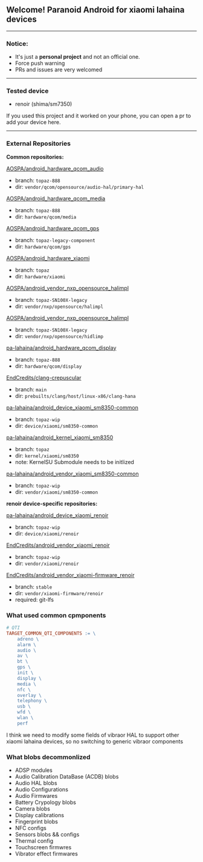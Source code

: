 ## Welcome! Paranoid Android for xiaomi lahaina devices

-----

### Notice:

- It's just a **personal project** and not an official one.
- Force push warning
- PRs and issues are very welcomed

-----

### Tested device

- renoir (shima/sm7350)

If you used this project and it worked on your phone, you can open a pr to add your device here.

-----

### External Repositories

**Common repositories:**

[AOSPA/android_hardware_qcom_audio](https://github.com/AOSPA/android_hardware_qcom_audio)
 - branch: ```topaz-888```
 - dir: ```vendor/qcom/opensource/audio-hal/primary-hal```

[AOSPA/android_hardware_qcom_media](https://github.com/AOSPA/android_hardware_qcom_media)
 - branch: ```topaz-888```
 - dir: ```hardware/qcom/media```

[AOSPA/android_hardware_qcom_gps](https://github.com/AOSPA/android_hardware_qcom_gps)
 - branch: ```topaz-legacy-component```
 - dir: ```hardware/qcom/gps```

[AOSPA/android_hardware_xiaomi](https://github.com/AOSPA/android_hardware_xiaomi)
 - branch: ```topaz```
 - dir: ```hardware/xiaomi```

[AOSPA/android_vendor_nxp_opensource_halimpl](https://github.com/AOSPA/android_vendor_nxp_opensource_halimpl.git)
 - branch: ```topaz-SN100X-legacy```
 - dir: ```vendor/nxp/opensource/halimpl```

[AOSPA/android_vendor_nxp_opensource_halimpl](https://github.com/AOSPA/android_vendor_nxp_opensource_hidlimp.git)
 - branch: ```topaz-SN100X-legacy```
 - dir: ```vendor/nxp/opensource/hidlimp```

[pa-lahaina/android_hardware_qcom_display](https://github.com/pa-lahaina/android_hardware_qcom_display)
 - branch: ```topaz-888```
 - dir: ```hardware/qcom/display```

[EndCredits/clang-crepuscular](https://gitlab.com/EndCredits/clang-crepuscular)
 - branch: ```main```
 - dir: ```prebuilts/clang/host/linux-x86/clang-hana```

[pa-lahaina/android_device_xiaomi_sm8350-common](https://github.com/pa-lahaina/android_device_xiaomi_sm8350-common)
 - branch: ```topaz-wip```
 - dir: ```device/xiaomi/sm8350-common```

[pa-lahaina/android_kernel_xiaomi_sm8350](https://github.com/pa-lahaina/android_kernel_xiaomi_sm8350)
 - branch: ```topaz```
 - dir: ```kernel/xiaomi/sm8350```
 - note: KernelSU Submodule needs to be initlized

[pa-lahaina/android_vendor_xiaomi_sm8350-common](https://github.com/pa-lahaina/android_vendor_xiaomi_sm8350-common)
 - branch: ```topaz-wip```
 - dir: ```vendor/xiaomi/sm8350-common```

**renoir device-specific repositories:**

[pa-lahaina/android_device_xiaomi_renoir](https://github.com/pa-lahaina/android_device_xiaomi_renoir)
 - branch: ```topaz-wip```
 - dir: ```device/xiaomi/renoir```

[EndCredits/android_vendor_xiaomi_renoir](https://gitlab.com/EndCredits/android_vendor_xiaomi_renoir)
 - branch: ```topaz-wip```
 - dir: ```vendor/xiaomi/renoir```

[EndCredits/android_vendor_xiaomi-firmware_renoir](https://github.com/EndCredits/android_vendor_xiaomi-firmware_renoir)
 - branch: ```stable```
 - dir: ```vendor/xiaomi-firmware/renoir```
 - required: git-lfs

### What used common cpmponents

```makefile
# QTI
TARGET_COMMON_QTI_COMPONENTS := \
    adreno \
    alarm \
    audio \
    av \
    bt \
    gps \
    init \
    display \
    media \
    nfc \
    overlay \
    telephony \
    usb \
    wfd \
    wlan \
    perf
```

I think we need to modify some fields of vibraor HAL to support other xiaomi lahaina devices, so no switching to generic vibraor components

### What blobs decommonlized

- ADSP modules
- Audio Calibration DataBase (ACDB) blobs
- Audio HAL blobs
- Audio Configurations
- Audio Firmwares
- Battery Crypology blobs
- Camera blobs
- Display calibrations
- Fingerprint blobs
- NFC configs
- Sensors blobs && configs
- Thermal config 
- Touchscreen firmwres
- Vibrator effect firmwares
